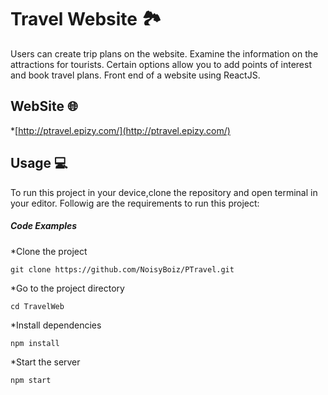 # Travel Website :national_park:

Users can create trip plans on the website. Examine the information on the attractions for tourists. Certain options allow you to add points of interest and book travel plans. Front end of a website using ReactJS.

## WebSite :globe_with_meridians:

*[http://ptravel.epizy.com/](http://ptravel.epizy.com/)

## Usage :computer:
To run this project in your device,clone the repository and open terminal in your editor. Followig are the requirements to run this project:

##### Code Examples
*Clone the project
```
git clone https://github.com/NoisyBoiz/PTravel.git
```
*Go to the project directory
```
cd TravelWeb 
```
*Install dependencies
```
npm install 
```
*Start the server
```
npm start
```
